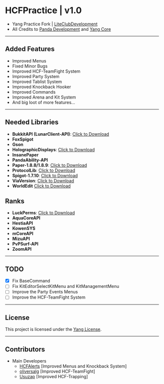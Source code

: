 # HCFPractice | v1.0
* Yang Practice Fork | [LiteClubDevelopment](https://github.com/LiteClubDevelopment)
* All Credits to [Panda Development](https://discord.panda.dev) and [Yang Core](https://builtbybit.com/yang-practice-core)
---
## Added Features
- Improved Menus
- Fixed Minor Bugs
- Improved HCF-TeamFight System
- Improved Party System
- Improved Tablist System
- Improved Knockback Hooker
- Improved Commands
- Improved Arena and Kit System
- And big loot of more features...
---
## Needed Libraries
- **BukkitAPI (LunarClient-API)**: [Click to Download](https://spigotmc.org/lunarclient-api/)
- **FoxSpigot**
- **Gson**
- **HolographicDisplays**: [Click to Download](https://bukkitproyects.org/holographicdisplays)
- **InsanePaper**
- **PandaAbility-API**
- **Paper-1.8.8/1.8.9**: [Click to Download](https://papermc.com)
- **ProtocolLib**: [Click to Download](https://spigotmc.org/protocollib)
- **Spigot-1.7.10**: [Click to Download](https://spigotmc.org)
- **ViaVersion**: [Click to Download](https://spigotmc.org/viaversion)
- **WorldEdit** [Click to Download](https://bukkitproyects.org/worldedit)

## Ranks
- **LuckPerms**: [Click to Download](https://luckperms.net)
- **AquaCoreAPI**
- **HestiaAPI**
- **KowenSYS**
- **mCoreAPI**
- **MizuAPI**
- **PvPSurf-API**
- **ZoomAPI**
---
## TODO
- [X] Fix BaseCommand
- [ ] Fix KitEditorSelectKitMenu and KitManagementMenu
- [ ] Improve the Party Events Menus
- [ ] Improve the HCF-TeamFight System

---

## License
This project is licensed under the [Yang License](LICENSE).

---
## Contributors
- Main Developers
  - [HCFAlerts](https://github.com/HCFAlerts) [Improved Menus and Knockback System]
  - [oliversalg](https://github.com/oliversalg) [Improved HCF-TeamFight]
  - [Usuzap](https://github.com/Usuzap) [Improved HCF-Trapping]